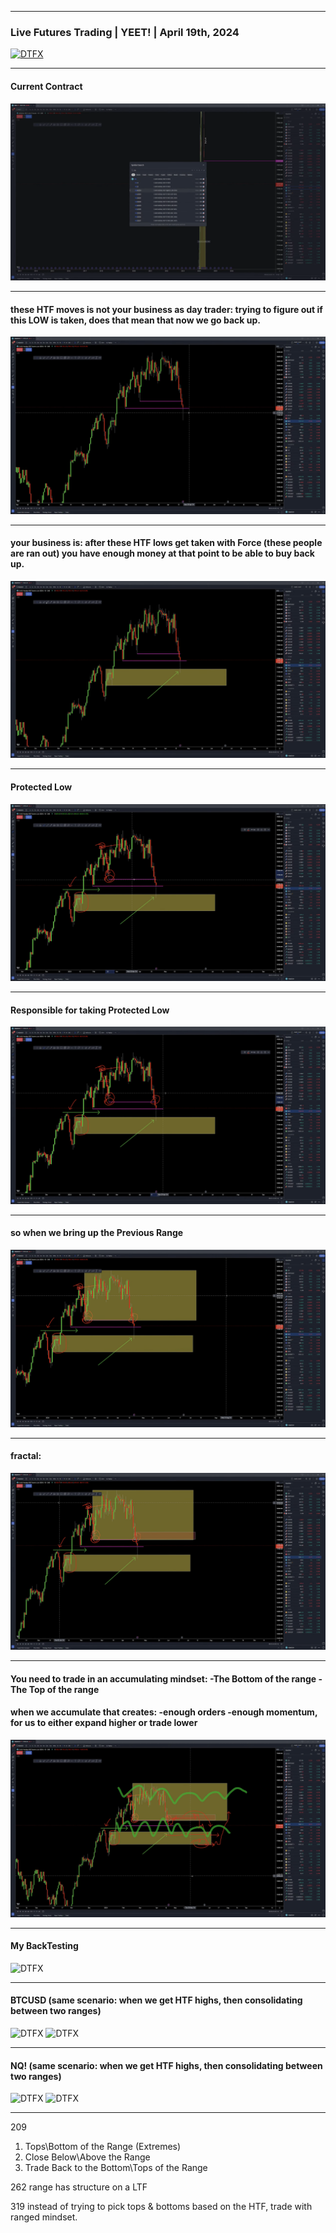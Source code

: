 ___
### Live Futures Trading | YEET! | April 19th, 2024
[![DTFX](http://img.youtube.com/vi/dwaeNJUniRk/0.jpg)](http://www.youtube.com/watch?v=dwaeNJUniRk "DTFX")
___
#### Current Contract 
[![DTFX](pic/00-06-22.png)](https://www.youtube.com/watch?v=BGV57yOxkig#t=00h06m22s)
___
#### these HTF moves is not your business as day trader: trying to figure out if this LOW is taken, does that mean that now we go back up.
[![DTFX](pic/00-07-28.png)](https://www.youtube.com/watch?v=BGV57yOxkig#t=00h07m28s)
___
#### your business is: after these HTF lows get taken with Force (these people are ran out) you have enough money at that point to be able to buy back up.
[![DTFX](pic/00-08-09.png)](https://www.youtube.com/watch?v=BGV57yOxkig#t=00h08m09s)
___
#### Protected Low
[![DTFX](pic/00-09-04.png)](https://www.youtube.com/watch?v=BGV57yOxkig#t=00h09m04s)
___
#### Responsible for taking Protected Low
[![DTFX](pic/00-09-05.png)]()
___
#### so when we bring up the Previous Range
[![DTFX](pic/00-09-16.png)]()
___
#### fractal:
[![DTFX](pic/00-09-26.png)]()
___
#### You need to trade in an accumulating mindset: -The Bottom of the range -The Top of the range
#### when we accumulate that creates: -enough orders -enough momentum, for us to either expand higher or trade lower
[![DTFX](pic/00-11-19.png)](https://www.youtube.com/watch?v=BGV57yOxkig#t=00h11m19s)
___
#### My BackTesting  
![DTFX](https://www.tradingview.com/x/I5tvhpbI/ "DTFX")
___
#### BTCUSD (same scenario: when we get HTF highs, then consolidating  between two ranges)
![DTFX](https://www.tradingview.com/x/dGQ6doUk/ "DTFX")
![DTFX](https://www.tradingview.com/x/S425ARki/ "DTFX")
___
#### NQ! (same scenario: when we get HTF highs, then consolidating  between two ranges)
![DTFX](https://www.tradingview.com/x/nkIWHmtY/ "DTFX")
![DTFX](https://www.tradingview.com/x/wdxBcj1A/ "DTFX")
___



209
1. Tops\Bottom of the Range (Extremes)
3. Close Below\Above the Range
4. Trade Back to the Bottom\Tops of the Range



262
range has structure on a LTF


319
instead of trying to pick tops & bottoms based on the HTF, trade with ranged mindset.
